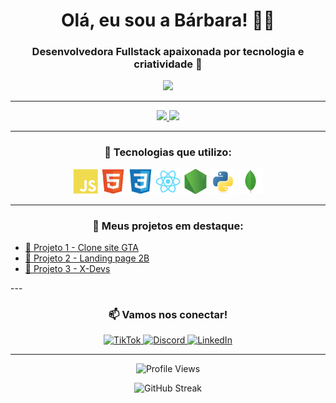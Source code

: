 <h1 align="center">Olá, eu sou a Bárbara! 👩‍💻</h1>
<h3 align="center">Desenvolvedora Fullstack apaixonada por tecnologia e criatividade 🚀</h3>

<p align="center">
  <img src="https://readme-typing-svg.herokuapp.com?font=Fira+Code&size=22&pause=1000&color=8A2BE2&center=true&vCenter=true&width=435&lines=Bem-vindo(a)+ao+meu+perfil!;Desenvolvedora+Fullstack;Criando+soluções+com+tecnologia!;Sempre+aprendendo+e+compartilhando+conhecimento!">
</p>

---

<div align="center">
  <a href="https://github.com/Ba-code23">
    <img height="180em" src="https://github-readme-stats.vercel.app/api?username=Ba-code23&show_icons=true&theme=radical&include_all_commits=true&count_private=true"/>
    <img height="180em" src="https://github-readme-stats.vercel.app/api/top-langs/?username=Ba-code23&layout=compact&langs_count=6&theme=radical"/>
  </a>
</div>

---

<h3 align="center">🚀 Tecnologias que utilizo:</h3>
<p align="center">
  <img src="https://raw.githubusercontent.com/devicons/devicon/master/icons/javascript/javascript-plain.svg" alt="JavaScript" width="40" height="40"/>
  <img src="https://raw.githubusercontent.com/devicons/devicon/master/icons/html5/html5-original.svg" alt="HTML" width="40" height="40"/>
  <img src="https://raw.githubusercontent.com/devicons/devicon/master/icons/css3/css3-original.svg" alt="CSS" width="40" height="40"/>
  <img src="https://raw.githubusercontent.com/devicons/devicon/master/icons/react/react-original.svg" alt="React" width="40" height="40"/>
  <img src="https://raw.githubusercontent.com/devicons/devicon/master/icons/nodejs/nodejs-original.svg" alt="Node.js" width="40" height="40"/>
  <img src="https://raw.githubusercontent.com/devicons/devicon/master/icons/python/python-original.svg" alt="Python" width="40" height="40"/>
  <img src="https://raw.githubusercontent.com/devicons/devicon/master/icons/mongodb/mongodb-original.svg" alt="MongoDB" width="40" height="40"/>
</p>

---

<h3 align="center">🌟 Meus projetos em destaque:</h3>
<ul>
  <li><a href="https://ba-code23.github.io/projeto-gta" target="_blank">📌 Projeto 1 - Clone site GTA</a></li>
  <li><a href="https://ba-code23.github.io/lading-page-2b" target="_blank">📌 Projeto 2 - Landing page 2B</a></li>
  <li><a href="https://ba-code23.github.io/projeto-xdevs" target="_blank">📌 Projeto 3 - X-Devs</a></li>
</ul>
---

<h3 align="center">📫 Vamos nos conectar!</h3>
<p align="center">
  <a href="https://www.tiktok.com/@2b_code" target="_blank">
    <img src="https://img.shields.io/badge/-TikTok-%23000000?style=for-the-badge&logo=tiktok&logoColor=white" alt="TikTok">
  </a>
  <a href="https://discord.gg/barbara.dev" target="_blank">
    <img src="https://img.shields.io/badge/Discord-7289DA?style=for-the-badge&logo=discord&logoColor=white" alt="Discord">
  </a>
  <a href="https://www.linkedin.com/in/2b-barbara" target="_blank">
    <img src="https://img.shields.io/badge/-LinkedIn-%230077B5?style=for-the-badge&logo=linkedin&logoColor=white" alt="LinkedIn">
  </a>
</p>

---

<p align="center">
  <img src="https://komarev.com/ghpvc/?username=Ba-code23&color=blueviolet" alt="Profile Views">
</p>

<p align="center">
  <img src="https://github-readme-streak-stats.herokuapp.com/?user=Ba-code23&theme=radical" alt="GitHub Streak">
</p>
